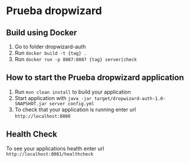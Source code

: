 # Prueba dropwizard
Build using Docker
---
1. Go to folder dropwizard-auth
2. Run `docker build -t {tag} .`
3. Run `docker run -p 8087:8087 {tag} server|check`

How to start the Prueba dropwizard application
---

1. Run `mvn clean install` to build your application
2. Start application with `java -jar target/dropwizard-auth-1.0-SNAPSHOT.jar server config.yml`
3. To check that your application is running enter url `http://localhost:8080`

Health Check
---

To see your applications health enter url `http://localhost:8081/healthcheck`
